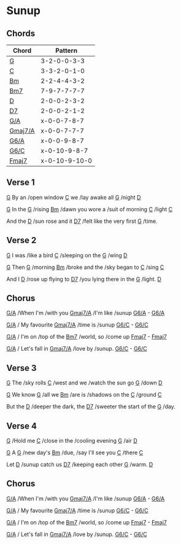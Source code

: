 # Sunup

## Chords

| Chord | Pattern |
| --- | --- |
| [G] | <a name="G">3-2-0-0-3-3</a> |
| [C] | <a name="C">3-3-2-0-1-0</a> |
| [Bm] | <a name="Bm">2-2-4-4-3-2</a> |
| [Bm7] | <a name="Bm7">7-9-7-7-7-7</a> |
| [D] | <a name="D">2-0-0-2-3-2</a> |
| [D7] | <a name="D">2-0-0-2-1-2</a> |
| [G/A] | <a name="G/A">x-0-0-7-8-7</a> |
| [Gmaj7/A] | <a name="Gmaj7/A">x-0-0-7-7-7</a> |
| [G6/A] | <a name="G6/A">x-0-0-9-8-7</a> |
| [G6/C] | <a name="G6/C">x-0-10-9-8-7</a> |
| [Fmaj7] | <a name="Fmaj7">x-0-10-9-10-0</a> |


[G]: #G
[C]: #C
[Bm]: #Bm
[Bm7]: #Bm7
[D]: #D
[D7]: #D7
[G/A]: #G/A
[Gmaj7/A]: #Gmaj7/A
[G6/A]: #G6/A
[G6/C]: #G6/C
[Fmaj7]: #Fmaj7

## Verse 1

[G] By an /open window [C] we /lay awake all [G] /night [D]

[G] In the [G] /rising [Bm] /dawn you wore a /suit of morning [C] /light [C]

And the [D] /sun rose and it [D7] /felt like the very first [G] /time.

## Verse 2

[G] I was /like a bird [C] /sleeping on the [G] /wing [D]

[G] Then [G] /morning [Bm] /broke and the /sky began to [C] /sing [C]

And I [D] /rose up flying to [D7] /you lying there in the [G] /light. [D]

## Chorus

[G/A] /When I'm /with you [Gmaj7/A] /I'm like /sunup [G6/A] - [G6/A]

[G/A] / My favourite [Gmaj7/A] /time is /sunup [G6/C] - [G6/C]

[G/A] / I'm on /top of the [Bm7] /world, so /come up [Fmaj7] - [Fmaj7]

[G/A] / Let's fall in [Gmaj7/A] /love by /sunup. [G6/C] - [G6/C]

## Verse 3

[G] The /sky rolls [C] /west and we /watch the sun go [G] /down [D]

[G] We know [G] /all we [Bm] /are is /shadows on the [C] /ground [C]

But the [D] /deeper the dark, the [D7] /sweeter the start of the [G] /day.

## Verse 4

[G] /Hold me [C] /close in the /cooling evening [G] /air [D]

[G] A [G] /new day's [Bm] /due, /say I'll see you [C] /there [C]

Let [D] /sunup catch us [D7] /keeping each other [G] /warm. [D]

## Chorus

[G/A] /When I'm /with you [Gmaj7/A] /I'm like /sunup [G6/A] - [G6/A]

[G/A] / My favourite [Gmaj7/A] /time is /sunup [G6/C] - [G6/C]

[G/A] / I'm on /top of the [Bm7] /world, so /come up [Fmaj7] - [Fmaj7]

[G/A] / Let's fall in [Gmaj7/A] /love by /sunup. [G6/C] - [G6/C]
